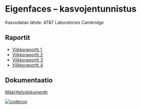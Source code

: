 # Eigenfaces – kasvojentunnistus

Kasvodatan lähde: AT&T Laboratories Cambridge 

## Raportit

- [Viikkoraportti 1](https://github.com/sannahan/eigenfaces/blob/master/docs/Viikkoraportti_1.md)
- [Viikkoraportti 2](https://github.com/sannahan/eigenfaces/blob/master/docs/Viikkoraportti_2.md)
- [Viikkoraportti 3](https://github.com/sannahan/eigenfaces/blob/master/docs/Viikkoraportti_3.md)
- [Viikkoraportti 4](https://github.com/sannahan/eigenfaces/blob/master/docs/Viikkoraportti_4.md)

## Dokumentaatio

[Määrittelydokumentti](https://github.com/sannahan/eigenfaces/blob/master/docs/maarittelydokumentti.md
)

[![codecov](https://codecov.io/gh/sannahan/eigenfaces/branch/master/graph/badge.svg?token=43PR0GWMAF)](https://codecov.io/gh/sannahan/eigenfaces)
